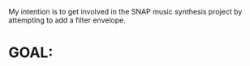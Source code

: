 My intention is to get involved in the SNAP music synthesis project by attempting to add a filter envelope.

# GOAL: 
